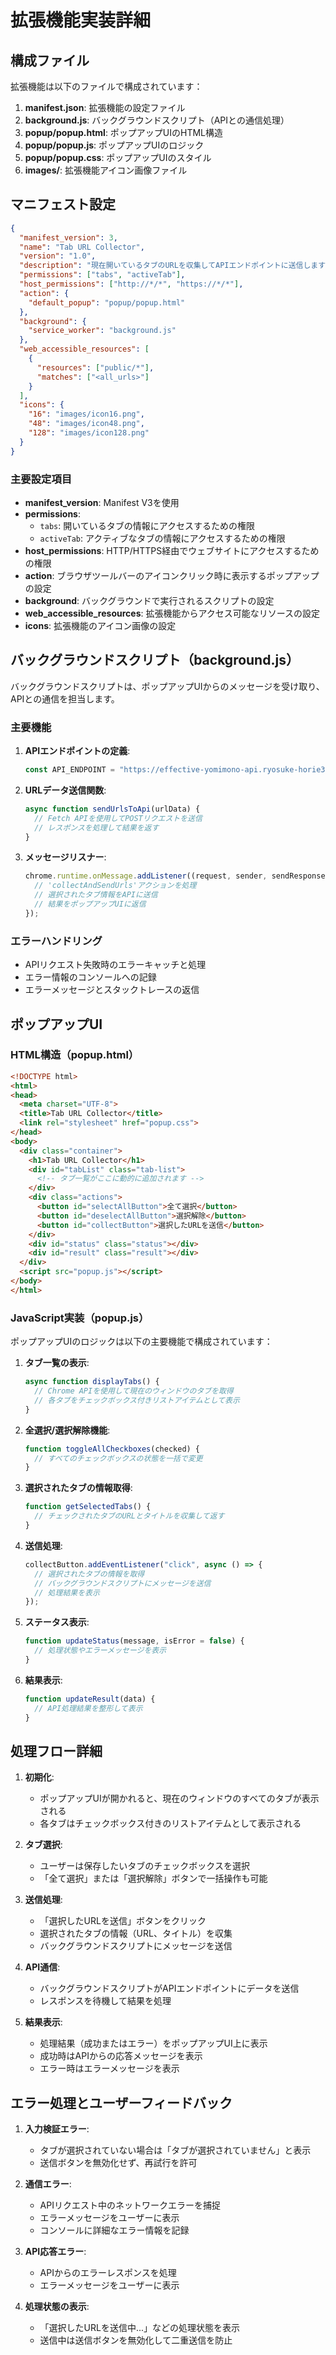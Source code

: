 # 拡張機能実装詳細

## 構成ファイル

拡張機能は以下のファイルで構成されています：

1. **manifest.json**: 拡張機能の設定ファイル
2. **background.js**: バックグラウンドスクリプト（APIとの通信処理）
3. **popup/popup.html**: ポップアップUIのHTML構造
4. **popup/popup.js**: ポップアップUIのロジック
5. **popup/popup.css**: ポップアップUIのスタイル
6. **images/**: 拡張機能アイコン画像ファイル

## マニフェスト設定

```json
{
  "manifest_version": 3,
  "name": "Tab URL Collector",
  "version": "1.0",
  "description": "現在開いているタブのURLを収集してAPIエンドポイントに送信します",
  "permissions": ["tabs", "activeTab"],
  "host_permissions": ["http://*/*", "https://*/*"],
  "action": {
    "default_popup": "popup/popup.html"
  },
  "background": {
    "service_worker": "background.js"
  },
  "web_accessible_resources": [
    {
      "resources": ["public/*"],
      "matches": ["<all_urls>"]
    }
  ],
  "icons": {
    "16": "images/icon16.png",
    "48": "images/icon48.png",
    "128": "images/icon128.png"
  }
}
```

### 主要設定項目

- **manifest_version**: Manifest V3を使用
- **permissions**: 
  - `tabs`: 開いているタブの情報にアクセスするための権限
  - `activeTab`: アクティブなタブの情報にアクセスするための権限
- **host_permissions**: HTTP/HTTPS経由でウェブサイトにアクセスするための権限
- **action**: ブラウザツールバーのアイコンクリック時に表示するポップアップの設定
- **background**: バックグラウンドで実行されるスクリプトの設定
- **web_accessible_resources**: 拡張機能からアクセス可能なリソースの設定
- **icons**: 拡張機能のアイコン画像の設定

## バックグラウンドスクリプト（background.js）

バックグラウンドスクリプトは、ポップアップUIからのメッセージを受け取り、APIとの通信を担当します。

### 主要機能

1. **APIエンドポイントの定義**:
   ```javascript
   const API_ENDPOINT = "https://effective-yomimono-api.ryosuke-horie37.workers.dev/api/bookmarks/bulk";
   ```

2. **URLデータ送信関数**:
   ```javascript
   async function sendUrlsToApi(urlData) {
     // Fetch APIを使用してPOSTリクエストを送信
     // レスポンスを処理して結果を返す
   }
   ```

3. **メッセージリスナー**:
   ```javascript
   chrome.runtime.onMessage.addListener((request, sender, sendResponse) => {
     // 'collectAndSendUrls'アクションを処理
     // 選択されたタブ情報をAPIに送信
     // 結果をポップアップUIに返信
   });
   ```

### エラーハンドリング

- APIリクエスト失敗時のエラーキャッチと処理
- エラー情報のコンソールへの記録
- エラーメッセージとスタックトレースの返信

## ポップアップUI

### HTML構造（popup.html）

```html
<!DOCTYPE html>
<html>
<head>
  <meta charset="UTF-8">
  <title>Tab URL Collector</title>
  <link rel="stylesheet" href="popup.css">
</head>
<body>
  <div class="container">
    <h1>Tab URL Collector</h1>
    <div id="tabList" class="tab-list">
      <!-- タブ一覧がここに動的に追加されます -->
    </div>
    <div class="actions">
      <button id="selectAllButton">全て選択</button>
      <button id="deselectAllButton">選択解除</button>
      <button id="collectButton">選択したURLを送信</button>
    </div>
    <div id="status" class="status"></div>
    <div id="result" class="result"></div>
  </div>
  <script src="popup.js"></script>
</body>
</html>
```

### JavaScript実装（popup.js）

ポップアップUIのロジックは以下の主要機能で構成されています：

1. **タブ一覧の表示**:
   ```javascript
   async function displayTabs() {
     // Chrome APIを使用して現在のウィンドウのタブを取得
     // 各タブをチェックボックス付きリストアイテムとして表示
   }
   ```

2. **全選択/選択解除機能**:
   ```javascript
   function toggleAllCheckboxes(checked) {
     // すべてのチェックボックスの状態を一括で変更
   }
   ```

3. **選択されたタブの情報取得**:
   ```javascript
   function getSelectedTabs() {
     // チェックされたタブのURLとタイトルを収集して返す
   }
   ```

4. **送信処理**:
   ```javascript
   collectButton.addEventListener("click", async () => {
     // 選択されたタブの情報を取得
     // バックグラウンドスクリプトにメッセージを送信
     // 処理結果を表示
   });
   ```

5. **ステータス表示**:
   ```javascript
   function updateStatus(message, isError = false) {
     // 処理状態やエラーメッセージを表示
   }
   ```

6. **結果表示**:
   ```javascript
   function updateResult(data) {
     // API処理結果を整形して表示
   }
   ```

## 処理フロー詳細

1. **初期化**:
   - ポップアップUIが開かれると、現在のウィンドウのすべてのタブが表示される
   - 各タブはチェックボックス付きのリストアイテムとして表示される

2. **タブ選択**:
   - ユーザーは保存したいタブのチェックボックスを選択
   - 「全て選択」または「選択解除」ボタンで一括操作も可能

3. **送信処理**:
   - 「選択したURLを送信」ボタンをクリック
   - 選択されたタブの情報（URL、タイトル）を収集
   - バックグラウンドスクリプトにメッセージを送信

4. **API通信**:
   - バックグラウンドスクリプトがAPIエンドポイントにデータを送信
   - レスポンスを待機して結果を処理

5. **結果表示**:
   - 処理結果（成功またはエラー）をポップアップUI上に表示
   - 成功時はAPIからの応答メッセージを表示
   - エラー時はエラーメッセージを表示

## エラー処理とユーザーフィードバック

1. **入力検証エラー**:
   - タブが選択されていない場合は「タブが選択されていません」と表示
   - 送信ボタンを無効化せず、再試行を許可

2. **通信エラー**:
   - APIリクエスト中のネットワークエラーを捕捉
   - エラーメッセージをユーザーに表示
   - コンソールに詳細なエラー情報を記録

3. **API応答エラー**:
   - APIからのエラーレスポンスを処理
   - エラーメッセージをユーザーに表示

4. **処理状態の表示**:
   - 「選択したURLを送信中...」などの処理状態を表示
   - 送信中は送信ボタンを無効化して二重送信を防止
